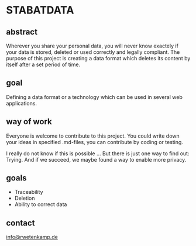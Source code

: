 # STABATDATA
## abstract
Wherever you share your personal data, you will never know exactely if your data is stored, deleted or used correctly and legally compliant. The purpose of this project is creating a data format which deletes its content by itself after a set period of time. 
## goal
Defining a data format or a technology which can be used in several web applications. 
## way of work
Everyone is welcome to contribute to this project. You could write down your ideas in specified .md-files, you can contribute by coding or testing.

I really do not know if this is possible ... But there is just one way to find out: Trying. And if we succeed, we maybe found a way to enable more privacy.

## goals
- Traceability
- Deletion
- Ability to correct data

## contact
info@rwetenkamp.de
